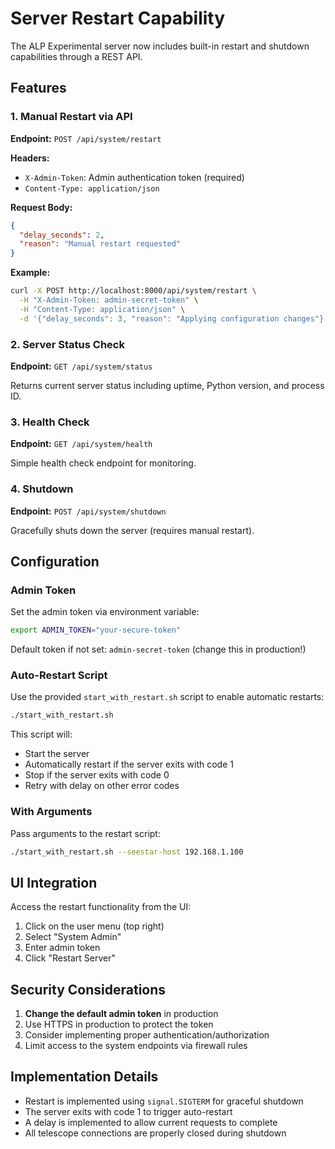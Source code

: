 # Server Restart Capability

The ALP Experimental server now includes built-in restart and shutdown capabilities through a REST API.

## Features

### 1. Manual Restart via API

**Endpoint:** `POST /api/system/restart`

**Headers:**
- `X-Admin-Token`: Admin authentication token (required)
- `Content-Type: application/json`

**Request Body:**
```json
{
  "delay_seconds": 2,
  "reason": "Manual restart requested"
}
```

**Example:**
```bash
curl -X POST http://localhost:8000/api/system/restart \
  -H "X-Admin-Token: admin-secret-token" \
  -H "Content-Type: application/json" \
  -d '{"delay_seconds": 3, "reason": "Applying configuration changes"}'
```

### 2. Server Status Check

**Endpoint:** `GET /api/system/status`

Returns current server status including uptime, Python version, and process ID.

### 3. Health Check

**Endpoint:** `GET /api/system/health`

Simple health check endpoint for monitoring.

### 4. Shutdown

**Endpoint:** `POST /api/system/shutdown`

Gracefully shuts down the server (requires manual restart).

## Configuration

### Admin Token

Set the admin token via environment variable:
```bash
export ADMIN_TOKEN="your-secure-token"
```

Default token if not set: `admin-secret-token` (change this in production!)

### Auto-Restart Script

Use the provided `start_with_restart.sh` script to enable automatic restarts:

```bash
./start_with_restart.sh
```

This script will:
- Start the server
- Automatically restart if the server exits with code 1
- Stop if the server exits with code 0
- Retry with delay on other error codes

### With Arguments

Pass arguments to the restart script:
```bash
./start_with_restart.sh --seestar-host 192.168.1.100
```

## UI Integration

Access the restart functionality from the UI:
1. Click on the user menu (top right)
2. Select "System Admin"
3. Enter admin token
4. Click "Restart Server"

## Security Considerations

1. **Change the default admin token** in production
2. Use HTTPS in production to protect the token
3. Consider implementing proper authentication/authorization
4. Limit access to the system endpoints via firewall rules

## Implementation Details

- Restart is implemented using `signal.SIGTERM` for graceful shutdown
- The server exits with code 1 to trigger auto-restart
- A delay is implemented to allow current requests to complete
- All telescope connections are properly closed during shutdown